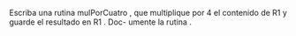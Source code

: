   Escriba una rutina
mulPorCuatro
, que multiplique por
4 el contenido de
R1
y guarde el resultado en
R1
.
Doc-
umente la rutina
.